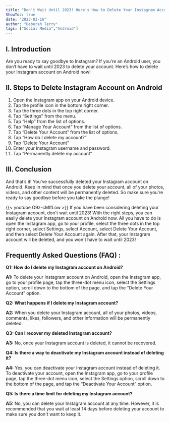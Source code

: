 ```yaml
---
title: "Don't Wait Until 2023! Here's How to Delete Your Instagram Account on Android Now!"
ShowToc: true 
date: "2023-03-16"
author: "Deborah Terry" 
tags: ["Social Media","Android"]
---
```

## I. Introduction
Are you ready to say goodbye to Instagram? If you’re an Android user, you don’t have to wait until 2023 to delete your account. Here’s how to delete your Instagram account on Android now! 

## II. Steps to Delete Instagram Account on Android
1. Open the Instagram app on your Android device.
2. Tap the profile icon in the bottom right corner. 
3. Tap the three dots in the top right corner. 
4. Tap “Settings” from the menu. 
5. Tap “Help” from the list of options. 
6. Tap “Manage Your Account” from the list of options. 
7. Tap “Delete Your Account” from the list of options. 
8. Tap “How do I delete my account?” 
9. Tap “Delete Your Account” 
10. Enter your Instagram username and password. 
11. Tap “Permanently delete my account” 

## III. Conclusion
And that’s it! You’ve successfully deleted your Instagram account on Android. Keep in mind that once you delete your account, all of your photos, videos, and other content will be permanently deleted. So make sure you’re ready to say goodbye before you take the plunge!

{{< youtube O9z-cMIfLow >}} 
If you have been considering deleting your Instagram account, don't wait until 2023! With the right steps, you can easily delete your Instagram account on Android now. All you have to do is open the Instagram app, go to your profile, select the three dots in the top right corner, select Settings, select Account, select Delete Your Account, and then select Delete Your Account again. After that, your Instagram account will be deleted, and you won't have to wait until 2023!

## Frequently Asked Questions (FAQ) :
**Q1: How do I delete my Instagram account on Android?**

**A1:** To delete your Instagram account on Android, open the Instagram app, go to your profile page, tap the three-dot menu icon, select the Settings option, scroll down to the bottom of the page, and tap the “Delete Your Account” option.

**Q2: What happens if I delete my Instagram account?**

**A2:** When you delete your Instagram account, all of your photos, videos, comments, likes, followers, and other information will be permanently deleted.

**Q3: Can I recover my deleted Instagram account?**

**A3:** No, once your Instagram account is deleted, it cannot be recovered.

**Q4: Is there a way to deactivate my Instagram account instead of deleting it?**

**A4:** Yes, you can deactivate your Instagram account instead of deleting it. To deactivate your account, open the Instagram app, go to your profile page, tap the three-dot menu icon, select the Settings option, scroll down to the bottom of the page, and tap the “Deactivate Your Account” option.

**Q5: Is there a time limit for deleting my Instagram account?**

**A5:** No, you can delete your Instagram account at any time. However, it is recommended that you wait at least 14 days before deleting your account to make sure you don't want to keep it.


